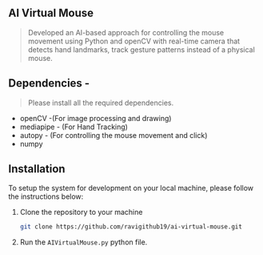 ## AI Virtual Mouse

> Developed an AI-based approach for controlling the mouse movement using Python and openCV with real-time camera that detects hand landmarks, track gesture patterns instead of a physical mouse.

## Dependencies  -
> Please install all the required dependencies.
* openCV -(For image processing and drawing)
* mediapipe - (For Hand Tracking)
* autopy - (For controlling the mouse movement and click)
* numpy

## Installation

To setup the system for development on your local machine, please follow the instructions below:

1. Clone the repository to your machine

   ```bash
   git clone https://github.com/ravigithub19/ai-virtual-mouse.git
   ```

2. Run the ```AIVirtualMouse.py``` python file.
   


